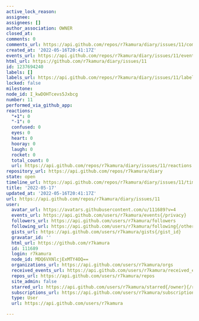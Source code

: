 ```yaml
---
active_lock_reason: 
assignee: 
assignees: []
author_association: OWNER
closed_at: 
comments: 0
comments_url: https://api.github.com/repos/r7kamura/diary/issues/11/comments
created_at: '2022-05-16T20:41:17Z'
events_url: https://api.github.com/repos/r7kamura/diary/issues/11/events
html_url: https://github.com/r7kamura/diary/issues/11
id: 1237694240
labels: []
labels_url: https://api.github.com/repos/r7kamura/diary/issues/11/labels{/name}
locked: false
milestone: 
node_id: I_kwDOHTcevs5Jxbcg
number: 11
performed_via_github_app: 
reactions:
  "+1": 0
  "-1": 0
  confused: 0
  eyes: 0
  heart: 0
  hooray: 0
  laugh: 0
  rocket: 0
  total_count: 0
  url: https://api.github.com/repos/r7kamura/diary/issues/11/reactions
repository_url: https://api.github.com/repos/r7kamura/diary
state: open
timeline_url: https://api.github.com/repos/r7kamura/diary/issues/11/timeline
title: '2022-05-17'
updated_at: '2022-05-16T20:41:17Z'
url: https://api.github.com/repos/r7kamura/diary/issues/11
user:
  avatar_url: https://avatars.githubusercontent.com/u/111689?v=4
  events_url: https://api.github.com/users/r7kamura/events{/privacy}
  followers_url: https://api.github.com/users/r7kamura/followers
  following_url: https://api.github.com/users/r7kamura/following{/other_user}
  gists_url: https://api.github.com/users/r7kamura/gists{/gist_id}
  gravatar_id: ''
  html_url: https://github.com/r7kamura
  id: 111689
  login: r7kamura
  node_id: MDQ6VXNlcjExMTY4OQ==
  organizations_url: https://api.github.com/users/r7kamura/orgs
  received_events_url: https://api.github.com/users/r7kamura/received_events
  repos_url: https://api.github.com/users/r7kamura/repos
  site_admin: false
  starred_url: https://api.github.com/users/r7kamura/starred{/owner}{/repo}
  subscriptions_url: https://api.github.com/users/r7kamura/subscriptions
  type: User
  url: https://api.github.com/users/r7kamura

---
```

